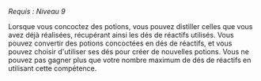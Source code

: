 *Requis : Niveau 9*

Lorsque vous concoctez des potions, vous pouvez distiller celles que vous avez déjà réalisées, récupérant ainsi les dés de réactifs utilisés. Vous pouvez convertir des potions concoctées en dés de réactifs, et vous pouvez choisir d'utiliser ses dés pour créer de nouvelles potions. Vous ne pouvez pas gagner plus que votre nombre maximum de dés de réactifs en utilisant cette compétence.